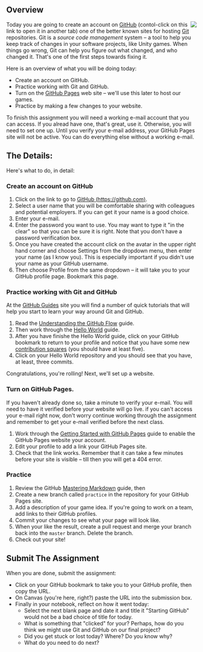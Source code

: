 ## Overview

<img src="https://imgs.xkcd.com/comics/git.png" align="right"> Today you are going to create an account on [GitHub][] (contol-click on this link to open it in another tab) one of the better known sites for hosting [Git][] repositories. Git is a _source code management_ system – a tool to help you keep track of changes in your software projects, like Unity games. When things go wrong, Git can help you figure out what changed, and who changed it. That's one of the first steps towards fixing it.

Here is an overview of what you will be doing today:

* Create an account on GitHub.
* Practice working with Git and GitHub.
* Turn on the [GitHub Pages][gh-pages] web site – we'll use this later to host our games.
* Practice by making a few changes to your website.

To finish this assignment you will need a working e-mail account that you can access. If you alread have one, that's great, use it. Otherwise, you will need to set one up. Until you verify your e-mail address, your GitHub Pages site will not be active. You can do everything else without a working e-mail.

## The Details:

Here's what to do, in detail:

### Create an account on GitHub

1. Click on the link to go to [GitHub (https://github.com)][github].
2. Select a user name that you will be comfortable sharing with colleagues and potential employers. If you can get it your name is a good choice.
3. Enter your e-mail.
4. Enter the password you want to use. You may want to type it "in the clear" so that you can be sure it is right. Note that you don't have a password verification box.
5. Once you have created the account click on the avatar in the upper right hand corner and choose Settings from the dropdown menu, then enter your name (as I know you). This is especially important if you didn't use your name as your GitHub username.
6. Then choose Profile from the same dropdown – it will take you to your GitHub profile page. Bookmark this page.

### Practice working with Git and GitHub

At the [GitHub Guides][gh-guides] site you will find a number of quick tutorials that will help you start to learn your way around Git and GitHub.

1. Read the [Understanding the GitHub Flow][gh-flow] guide.
1. Then work through the [Hello World][hello-world] guide.
1. After you have finishe the Hello World guide, click on your GitHub bookmark to return to your profile and notice that you have some new [contribution squares][gh-squares] (you should have at least five).
1. Click on your Hello World repository and you should see that you have, at least, three commits.

Congratulations, you're rolling! Next, we'll set up a website.

### Turn on GitHub Pages.

If you haven't already done so, take a minute to verify your e-mail. You will need to have it verified before your website will go live. if  you can't access your e-mail right now, don't worry continue working through the assignment and remember to get your e-mail verified before the next class.

1. Work through the [Getting Started with GitHub Pages][gh-pages] guide to enable the GitHub Pages website your account.
1. Edit your profile to add a link your GitHub Pages site.
1. Check that the link works. Remember that it can take a few minutes before your site is visible – till then you will get a 404 error.

### Practice

1. Review the GitHub [Mastering Markdown][gfm] guide, then
1. Create a new branch called `practice` in the repository for your GitHub Pages site.
1. Add a description of your game idea. If you're going to work on a team, add links to their GitHub profiles.
1. Commit your changes to see what your page will look like.
1. When your like the result, create a pull request and merge your branch back into the `master` branch. Delete the branch.
1. Check out your site!

## Submit The Assignment

When you are done, submit the assignment:

* Click on your GitHub bookmark to take you to your GitHub profile, then copy the URL.
* On Canvas (you're here, right?) paste the URL into the submission box.
* Finally in your notebook, reflect on how it went today:
  - Select the next blank page and date it and title it "Starting GitHub" would not be a bad choice of title for today.
  - What is something that "clicked" for your? Perhaps, how do you think we might use Git and GitHub on our final project?
  - Did you get stuck or lost today? Where? Do you know why?
  - What do you need to do next?
 

[github]: <https://github.com>
[git]: <https://git-scm.com>
[gh-guides]: <https://guides.github.com>
[gh-pages]: <https://pages.github.com>
[hello-world]: <https://guides.github.com/activities/hello-world/>
[gh-flow]: <https://guides.github.com/introduction/flow/>
[setup-gh-pages]: <https://guides.github.com/features/pages/>
[gh-squares]: <https://help.github.com/articles/viewing-contributions-on-your-profile/>
[gfm]: <https://guides.github.com/features/mastering-markdown/>
